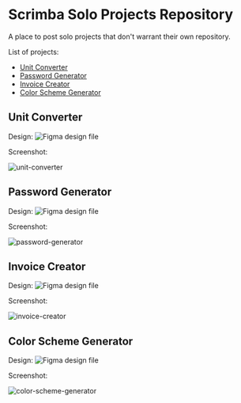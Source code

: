# Scrimba Solo Projects Repository

A place to post solo projects that don't warrant their own repository.

List of projects:
- [Unit Converter](#unit-converter)
- [Password Generator](#password-generator)
- [Invoice Creator](#invoice-creator)
- [Color Scheme Generator](#color-scheme-generator)

## Unit Converter

Design: ![Figma design file](https://www.figma.com/file/AdqUVRQCZGP1zRcEvzmJTm/Unit-Conversion)

Screenshot:

![unit-converter](https://user-images.githubusercontent.com/91620216/158235056-efd80d9d-9f87-44b5-b177-6066df2c8582.png)

## Password Generator

Design: ![Figma design file](https://www.figma.com/file/YRO9Iw5IYaOorjnRyNz4bV/Random-Password-Generator)

Screenshot:

![password-generator](https://user-images.githubusercontent.com/91620216/158235238-6148ca2c-d67a-4431-a6e0-dc0171ef5916.png)

## Invoice Creator

Design: ![Figma design file](https://www.figma.com/file/roUn8DT7zHTI9tcL2JXNZG/Invoice-Generator)

Screenshot:

![invoice-creator](https://user-images.githubusercontent.com/91620216/158236855-25485ea7-8319-4942-bd78-81c62bc87098.png)

## Color Scheme Generator

Design: ![Figma design file](https://www.figma.com/file/twasy8Bca4hW7gunLFSLoY/Color-Picker)

Screenshot:

![color-scheme-generator](https://user-images.githubusercontent.com/91620216/158437007-4d87d65c-dca4-436c-85cd-2e42e83c80ae.png)
